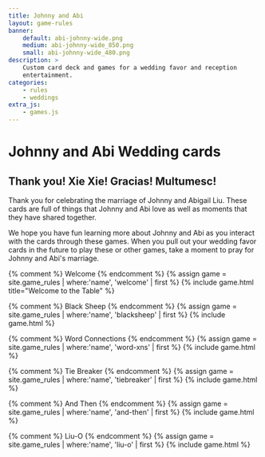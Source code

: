 ```yaml
---
title: Johnny and Abi
layout: game-rules
banner:
    default: abi-johnny-wide.png
    medium: abi-johnny-wide_850.png
    small: abi-johnny-wide_480.png
description: >
    Custom card deck and games for a wedding favor and reception
    entertainment.
categories:
    - rules
    - weddings
extra_js:
    - games.js
---
```



<h1 class="page-heading">Johnny and Abi Wedding cards</h1>

<h2>Thank you! Xie Xie! Gracias! Multumesc!</h2>

<div>
<p>Thank you for celebrating the marriage of Johnny and Abigail Liu. These cards are full of things that Johnny and Abi love as well as moments that they have shared together.</p>

<p>We hope you have fun learning more about Johnny and Abi as you interact with the cards through these games. When you pull out your wedding favor cards in the future to play these or other games, take a moment to pray for Johnny and Abi's marriage.</p>
</div>

{% comment %} Welcome {% endcomment %}
{% assign game = site.game_rules | where:'name', 'welcome' | first %}
 {% include game.html title="Welcome to the Table" %}

{% comment %} Black Sheep {% endcomment %}
{% assign game = site.game_rules | where:'name', 'blacksheep' | first %}
 {% include game.html %}

{% comment %} Word Connections {% endcomment %}
{% assign game = site.game_rules | where:'name', 'word-xns' | first %}
 {% include game.html %}

{% comment %} Tie Breaker {% endcomment %}
{% assign game = site.game_rules | where:'name', 'tiebreaker' | first %}
 {% include game.html %}

{% comment %} And Then {% endcomment %}
{% assign game = site.game_rules | where:'name', 'and-then' | first %}
 {% include game.html %}

{% comment %} Liu-O {% endcomment %}
{% assign game = site.game_rules | where:'name', 'liu-o' | first %}
 {% include game.html %}

